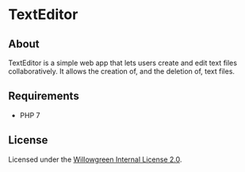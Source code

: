 # TextEditor

## About
TextEditor is a simple web app that lets users create and edit text files collaboratively. It allows the creation of, and the deletion of, text files.

## Requirements
* PHP 7

## License
Licensed under the [Willowgreen Internal License 2.0](LICENSE).